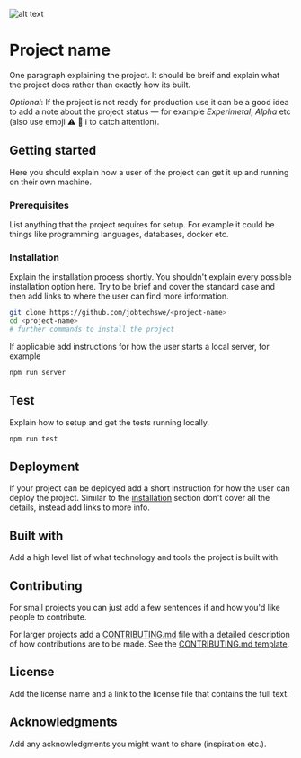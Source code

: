 ![alt text][logo]

[logo]: https://github.com/MagnumOpuses/project-meta/blob/master/img/jobtechdev_black.png "JobTech dev logo"
# Project name

One paragraph explaining the project. It should be breif and explain what the project does rather than exactly how its built.

_Optional_: If the project is not ready for production use it can be a good idea to add a note about the project status &mdash; for example _Experimetal_, _Alpha_ etc (also use emoji :warning: :construction: :information_source: to catch attention).

## Getting started

Here you should explain how a user of the project can get it up and running on their own machine.

### Prerequisites

List anything that the project requires for setup. For example it could be things like programming languages, databases, docker etc.

### Installation

Explain the installation process shortly. You shouldn't explain every possible installation option here. Try to be brief and cover the standard case and then add links to where the user can find more information.

```bash
git clone https://github.com/jobtechswe/<project-name>
cd <project-name>
# further commands to install the project
```

If applicable add instructions for how the user starts a local server, for example

```bash
npm run server
```

## Test

Explain how to setup and get the tests running locally.

```bash
npm run test
```

## Deployment

If your project can be deployed add a short instruction for how the user can deploy the project. Similar to the [installation](#installation) section don't cover all the details, instead add links to more info.

## Built with

Add a high level list of what technology and tools the project is built with.

## Contributing

For small projects you can just add a few sentences if and how you'd like people to contribute.

For larger projects add a  [CONTRIBUTING.md](CONTRIBUTING_TEMPLATE.md) file with a detailed description of how contributions are to be made. See the  [CONTRIBUTING.md template](CONTRIBUTING_TEMPLATE.md).

## License

Add the license name and a link to the license file that contains the full text.

## Acknowledgments

Add any acknowledgments you might want to share (inspiration etc.).
